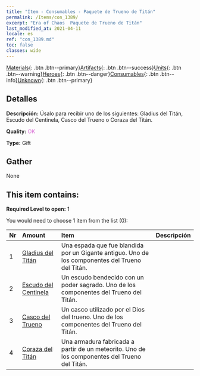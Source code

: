 ```yaml
---
title: "Item - Consumables - Paquete de Trueno de Titán"
permalink: /Items/con_1389/
excerpt: "Era of Chaos  Paquete de Trueno de Titán"
last_modified_at: 2021-04-11
locale: es
ref: "con_1389.md"
toc: false
classes: wide
---
```

 [Materials](/es/Items/){: .btn .btn--primary}[Artifacts](/es/Items/Artifacts/){: .btn .btn--success}[Units](/es/Items/Units/){: .btn .btn--warning}[Heroes](/es/Items/Heroes/){: .btn .btn--danger}[Consumables](/es/Items/Consumables/){: .btn .btn--info}[Unknown](/es/Items/Unknown/){: .btn .btn--primary}

## Detalles
 **Descripción:** Úsalo para recibir uno de los siguientes: Gladius del Titán, Escudo del Centinela, Casco del Trueno o Coraza del Titán.

 **Quality:** <span style="color: #DA70D6">OK</span>

 **Type:** Gift

## Gather

  None

## This item contains:

 **Required Level to open:** 1

 You would need to choose 1 item from the list (0):

  | Nr | Amount |     Item    | Descripción |
  |:---|:-------|:------------|:-----------:|
  | 1 | [Gladius del Titán](/es/Items/art_156/) | Una espada que fue blandida por un Gigante antiguo. Uno de los componentes del Trueno del Titán. | 
  | 2 | [Escudo del Centinela](/es/Items/art_157/) | Un escudo bendecido con un poder sagrado. Uno de los componentes del Trueno del Titán. | 
  | 3 | [Casco del Trueno](/es/Items/art_158/) | Un casco utilizado por el Dios del trueno. Uno de los componentes del Trueno del Titán. | 
  | 4 | [Coraza del Titán](/es/Items/art_159/) | Una armadura fabricada a partir de un meteorito. Uno de los componentes del Trueno del Titán. | 
